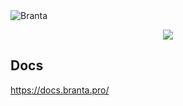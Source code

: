 <picture>
  <source media="(prefers-color-scheme: dark)" srcset="Branta/Assets/goldwhitecropped.png">
  <source media="(prefers-color-scheme: light)" srcset="Branta/Assets/goldblackcropped.jpg">
  <img alt="Branta" src="Branta/Assets/goldblackcropped.jpg">
</picture>

<p align="center">
  <img src="https://github.com/BrantaOps/branta-windows/assets/110685100/6849b2a8-9066-4f64-8df1-b511f17c47ec" />
</p>

## Docs
https://docs.branta.pro/
